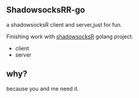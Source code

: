 ## ShadowsocksRR-go

a shadowsocksR client and server,just for fun.

Finishing work with [shadowsocksR](github.com/sun8911879/shadowsocksR) golang project.
- client
- server 

## why?

because you and me need it. 
